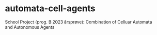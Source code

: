 # automata-cell-agents
School Project (prog. B 2023 årsprøve): Combination of Celluar Automata and Autonomous Agents
